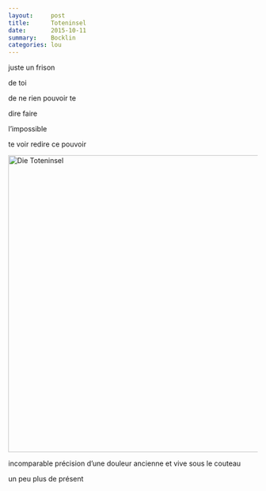 ```yaml
---
layout:     post
title:      Toteninsel
date:       2015-10-11
summary:    Bocklin 
categories: lou 
---
```


juste un frison 

de toi 

de ne rien pouvoir te 

dire faire 

l’impossible 

te voir redire ce pouvoir 


<a data-flickr-embed="true"  href="https://upload.wikimedia.org/wikipedia/commons/c/cc/Arnold_B%C3%B6cklin_-_Die_Toteninsel_-_Google_Art_Project.jpg" title="Die Toteninsel"><img src="https://upload.wikimedia.org/wikipedia/commons/c/cc/Arnold_B%C3%B6cklin_-_Die_Toteninsel_-_Google_Art_Project.jpg" width="1500" height="600" alt="Die Toteninsel"></a><script async charset="utf-8"></script>

incomparable précision d’une douleur ancienne et vive sous le couteau 

un peu plus de présent 

